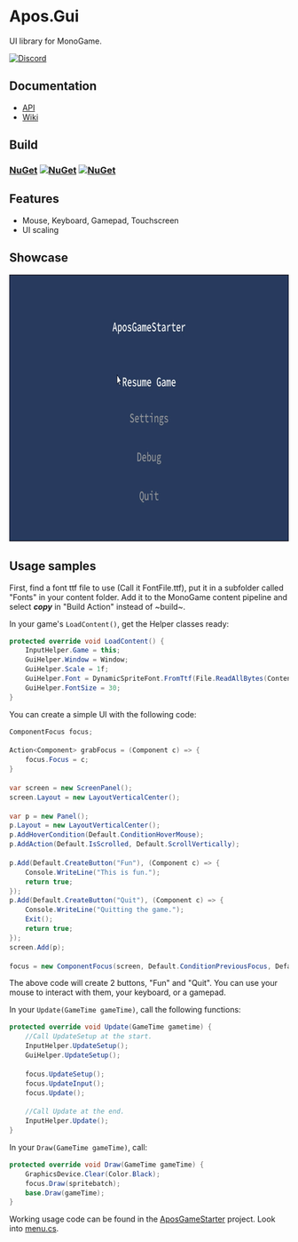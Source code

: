# Apos.Gui
UI library for MonoGame.

[![Discord](https://img.shields.io/discord/355231098122272778.svg)](https://discord.gg/N9t26Uv)

## Documentation

* [API](https://apostolique.github.io/Apos.Gui/)
* [Wiki](https://github.com/Apostolique/Apos.Gui/wiki)


## Build

### [NuGet](https://www.nuget.org/packages/Apos.Gui/) [![NuGet](https://img.shields.io/nuget/v/Apos.Gui.svg)](https://www.nuget.org/packages/Apos.Gui/) [![NuGet](https://img.shields.io/nuget/dt/Apos.Gui.svg)](https://www.nuget.org/packages/Apos.Gui/)

## Features

* Mouse, Keyboard, Gamepad, Touchscreen
* UI scaling

## Showcase

<img src="Images/Showcase.gif" alt="Apos GUI Loop" width="800" height="480" />

## Usage samples

First, find a font ttf file to use (Call it FontFile.ttf), put it in a subfolder called "Fonts" in your content folder. Add it to the MonoGame content pipeline and select ***copy*** in "Build Action" instead of ~build~.

In your game's `LoadContent()`, get the Helper classes ready:

```csharp
protected override void LoadContent() {
    InputHelper.Game = this;
    GuiHelper.Window = Window;
    GuiHelper.Scale = 1f;
    GuiHelper.Font = DynamicSpriteFont.FromTtf(File.ReadAllBytes(Content.RootDirectory + "/Fonts/FontFile.ttf"), 30);
    GuiHelper.FontSize = 30;
}
```

You can create a simple UI with the following code:

```csharp
ComponentFocus focus;

Action<Component> grabFocus = (Component c) => {
    focus.Focus = c;
}

var screen = new ScreenPanel();
screen.Layout = new LayoutVerticalCenter();

var p = new Panel();
p.Layout = new LayoutVerticalCenter();
p.AddHoverCondition(Default.ConditionHoverMouse);
p.AddAction(Default.IsScrolled, Default.ScrollVertically);

p.Add(Default.CreateButton("Fun"), (Component c) => {
    Console.WriteLine("This is fun.");
    return true;
});
p.Add(Default.CreateButton("Quit"), (Component c) => {
    Console.WriteLine("Quitting the game.");
    Exit();
    return true;
});
screen.Add(p);

focus = new ComponentFocus(screen, Default.ConditionPreviousFocus, Default.ConditionNextFocus);
```

The above code will create 2 buttons, "Fun" and "Quit". You can use your mouse to interact with them, your keyboard, or a gamepad.

In your `Update(GameTime gameTime)`, call the following functions:

```csharp
protected override void Update(GameTime gametime) {
    //Call UpdateSetup at the start.
    InputHelper.UpdateSetup();
    GuiHelper.UpdateSetup();

    focus.UpdateSetup();
    focus.UpdateInput();
    focus.Update();

    //Call Update at the end.
    InputHelper.Update();
}
```

In your `Draw(GameTime gameTime)`, call:

```csharp
protected override void Draw(GameTime gameTime) {
    GraphicsDevice.Clear(Color.Black);
    focus.Draw(spritebatch);
    base.Draw(gameTime);
}
```

Working usage code can be found in the [AposGameStarter](https://github.com/Apostolique/AposGameStarter) project. Look into [menu.cs](https://github.com/Apostolique/AposGameStarter/blob/master/Menu.cs).

